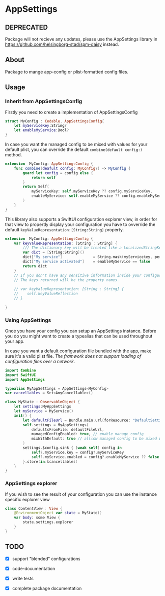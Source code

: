 # AppSettings
## DEPRECATED
Package will not recieve any updates, please use the AppSettings library in https://github.com/helsingborg-stad/spm-daisy instead.

## About
Package to mange app-config or plist-formatted config files. 

## Usage


### Inherit from AppSettingsConfig
Firstly you need to create a implementation of AppSettingsConfig

```swift
struct MyConfig : Codable, AppSettingsConfig{
    let myServiceKey:String?
    let enableMyService:Bool?
}
```

In case you want the managed config to be mixed with values for your default plist, you can override the default `combine(default config:)` method.

```swift
extension  MyConfig: AppSettingsConfig {
    func combine(deafult config: MyConfig?) -> MyConfig {
        guard let config = config else {
            return self
        }
        return Self(
            myServiceKey: self.myServiceKey ?? config.myServiceKey,
            enableMyService: self.enableMyService ?? config.enableMyService,
        )
    }
}
```

This library also supports a SwiftUI configuration explorer view, in order for that view to propertly display your configuration you have to ovverride the default `keyValueRepresentation:[String:String]` property.
```swift
extension  MyConfig: AppSettingsConfig {
    var keyValueRepresentation: [String : String] {
        /// The dictionary key will be treated like a LocalizedStringKey. The value will not
        var dict = [String:String]()
        dict["My service"]              = String.mask(myServicekey, percentage: 80) ?? "none"
        dict["My service activated"]    = enableMyService == false
        return dict
    }
    // If you don't have any sensitive information inside your configuration you can return `self.keyValueReflection`.
    // The keys returned will be the property names.
     
    // var keyValueRepresentation: [String : String] {
    //    self.keyValueReflection
    // }
     
}
```

### Using AppSettings
Once you have your config you can setup an AppSettings instance. Before you do you might want to create a typealias that can be used throughout your app.

In case you want a default configuration file bundled with the app, make sure it's a valid plist file. _The framwork does not support loading of configuration files over a network._

```swift
import Combine
import SwiftUI
import AppSettings

typealias MyAppSettings = AppSettings<MyConfig>
var cancellables = Set<AnyCancellable>()

class MyState : ObservableObject {
    let settings:MyAppSettings
    let myService = MyService()
    init() {
        let defaultFileUrl = Bundle.main.url(forResource: "DefaultSettings", withExtension: "plist")
        self.settings = MyAppSettings(
            defaultsFromFile: defaultFileUrl, 
            managedConfigEnabled: true, // enable manage config
            mixWithDefault: true // alllow managed config to be mixed with default values
        )
        settings.$config.sink { [weak self] config in
            self?.myService.key = config?.myServiceKey
            self?.myService.enabled = config?.enableMyService ?? false
        }.store(in:&cancellables)
    }
}
```

### AppSettings explorer
If you wish to see the result of your configuration you can use the instance specific explorer view

```swift 
class ContentView : View {
    @EnvironmentObject var state = MyState()
    var body: some View {
        state.settings.explorer
    }
}
```

## TODO

- [x] support "blended" configurations
- [x] code-documentation
- [x] write tests
- [x] complete package documentation

